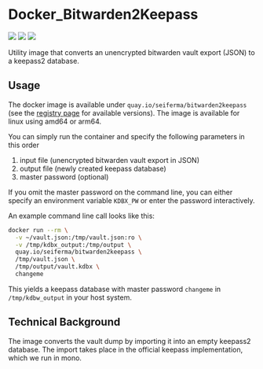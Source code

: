 # Docker_Bitwarden2Keepass
[![](https://github.com/seiferma/Docker_Bitwarden2Keepass/actions/workflows/docker-deploy.yml/badge.svg?branch=main)](https://github.com/seiferma/Docker_Bitwarden2Keepass/actions?query=branch%3Amain+)
[![](https://img.shields.io/github/issues/seiferma/Docker_Bitwarden2Keepass.svg)](https://github.com/seiferma/Docker_Bitwarden2Keepass/issues)
[![](https://img.shields.io/github/license/seiferma/Docker_Bitwarden2Keepass.svg)](https://github.com/seiferma/Docker_Bitwarden2Keepass/blob/main/LICENSE)

Utility image that converts an unencrypted bitwarden vault export (JSON) to a keepass2 database.

## Usage
The docker image is available under `quay.io/seiferma/bitwarden2keepass` (see the [registry page](https://quay.io/repository/seiferma/bitwarden2keepass?tab=tags) for available versions). The image is available for linux using amd64 or arm64.

You can simply run the container and specify the following parameters in this order
1. input file (unencrypted bitwarden vault export in JSON)
2. output file (newly created keepass database)
3. master password (optional)

If you omit the master password on the command line, you can either specify an environment variable `KDBX_PW` or enter the password interactively.

An example command line call looks like this:
```sh
docker run --rm \
  -v ~/vault.json:/tmp/vault.json:ro \
  -v /tmp/kdbx_output:/tmp/output \
  quay.io/seiferma/bitwarden2keepass \
  /tmp/vault.json \
  /tmp/output/vault.kdbx \
  changeme
```

This yields a keepass database with master password `changeme` in `/tmp/kdbw_output` in your host system.

## Technical Background

The image converts the vault dump by importing it into an empty keepass2 database. The import takes place in the official keepass implementation, which we run in mono.